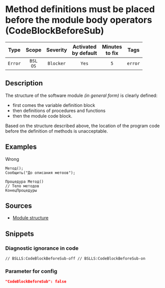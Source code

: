 # Method definitions must be placed before the module body operators (CodeBlockBeforeSub)

Type | Scope | Severity | Activated<br>by default | Minutes<br>to fix | Tags
:-: | :-: | :-: | :-: | :-: | :-:
`Error` | `BSL`<br>`OS` | `Blocker` | `Yes` | `5` | `error`

<!-- Блоки выше заполняются автоматически, не трогать -->

## Description

<!-- Описание диагностики заполняется вручную. Необходимо понятным языком описать смысл и схему работу -->

The structure of the software module *(in general form)* is clearly defined:

- first comes the variable definition block
- then definitions of procedures and functions
- then the module code block.

Based on the structure described above, the location of the program code before the definition of methods is unacceptable.

## Examples

<!-- В данном разделе приводятся примеры, на которые диагностика срабатывает, а также можно привести пример, как можно исправить ситуацию -->

Wrong

```bsl
Метод();
Сообщить("До описания метоов");

Процедура Метод()
// Тело методов
КонецПроцедуры
```

## Sources

<!-- Необходимо указывать ссылки на все источники, из которых почерпнута информация для создания диагностики -->

- [Module structure](https://its.1c.ru/db/v8std/content/455/hdoc)

## Snippets

<!-- Блоки ниже заполняются автоматически, не трогать -->

### Diagnostic ignorance in code

```bsl
// BSLLS:CodeBlockBeforeSub-off // BSLLS:CodeBlockBeforeSub-on
```

### Parameter for config

```json
"CodeBlockBeforeSub": false
```

